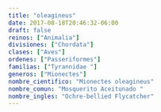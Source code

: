 ```yaml
---
title: "oleagineus"
date: 2017-08-18T20:46:32-06:00
draft: false
reinos: ["Animalia"]
divisiones: ["Chordata"]
clases: ["Aves"]
ordenes: ["Passeriformes"]
familias: ["Tyrannidae "]
generos: ["Mionectes"]
nombre_cientifico: "Mionectes oleagineus"
nombre_comun: "Mosquerito Aceitunado "
nombre_ingles: "Ochre-bellied Flycatcher"
---
```

